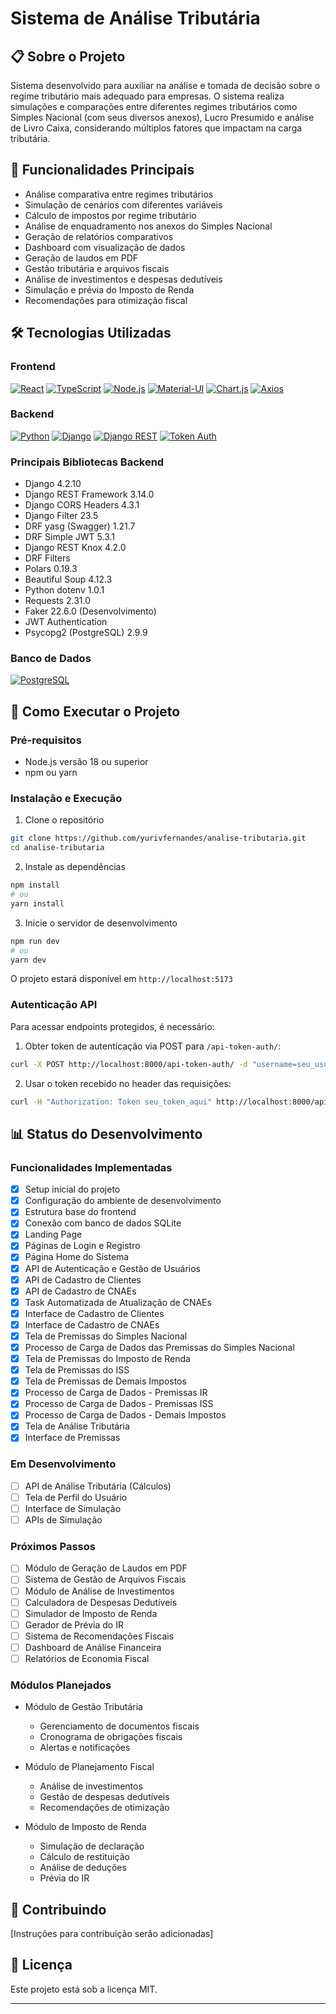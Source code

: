# Sistema de Análise Tributária

## 📋 Sobre o Projeto

Sistema desenvolvido para auxiliar na análise e tomada de decisão sobre o regime tributário mais adequado para empresas. O sistema realiza simulações e comparações entre diferentes regimes tributários como Simples Nacional (com seus diversos anexos), Lucro Presumido e análise de Livro Caixa, considerando múltiplos fatores que impactam na carga tributária.

## 🎯 Funcionalidades Principais

- Análise comparativa entre regimes tributários
- Simulação de cenários com diferentes variáveis
- Cálculo de impostos por regime tributário
- Análise de enquadramento nos anexos do Simples Nacional
- Geração de relatórios comparativos
- Dashboard com visualização de dados
- Geração de laudos em PDF
- Gestão tributária e arquivos fiscais
- Análise de investimentos e despesas dedutíveis
- Simulação e prévia do Imposto de Renda
- Recomendações para otimização fiscal

## 🛠️ Tecnologias Utilizadas

### Frontend
[![React](https://img.shields.io/badge/React-20232A?style=for-the-badge&logo=react&logoColor=61DAFB)](https://react.dev/)
[![TypeScript](https://img.shields.io/badge/TypeScript-007ACC?style=for-the-badge&logo=typescript&logoColor=white)](https://www.typescriptlang.org/)
[![Node.js](https://img.shields.io/badge/Node.js-43853D?style=for-the-badge&logo=node.js&logoColor=white)](https://nodejs.org/)
[![Material-UI](https://img.shields.io/badge/Material--UI-0081CB?style=for-the-badge&logo=material-ui&logoColor=white)](https://mui.com/)
[![Chart.js](https://img.shields.io/badge/Chart.js-FF6384?style=for-the-badge&logo=chart.js&logoColor=white)](https://www.chartjs.org/)
[![Axios](https://img.shields.io/badge/Axios-671DDF?style=for-the-badge&logo=axios&logoColor=white)](https://axios-http.com/)

### Backend
[![Python](https://img.shields.io/badge/Python-3776AB?style=for-the-badge&logo=python&logoColor=white)](https://www.python.org/)
[![Django](https://img.shields.io/badge/Django-092E20?style=for-the-badge&logo=django&logoColor=white)](https://www.djangoproject.com/)
[![Django REST](https://img.shields.io/badge/DJANGO-REST-ff1709?style=for-the-badge&logo=django&logoColor=white&color=ff1709&labelColor=gray)](https://www.django-rest-framework.org/)
[![Token Auth](https://img.shields.io/badge/Token-Authentication-232F3E?style=for-the-badge)](https://www.django-rest-framework.org/api-guide/authentication/)

### Principais Bibliotecas Backend
- Django 4.2.10
- Django REST Framework 3.14.0
- Django CORS Headers 4.3.1
- Django Filter 23.5
- DRF yasg (Swagger) 1.21.7
- DRF Simple JWT 5.3.1
- Django REST Knox 4.2.0
- DRF Filters
- Polars 0.19.3
- Beautiful Soup 4.12.3
- Python dotenv 1.0.1
- Requests 2.31.0
- Faker 22.6.0 (Desenvolvimento)
- JWT Authentication
- Psycopg2 (PostgreSQL) 2.9.9

### Banco de Dados
[![PostgreSQL](https://img.shields.io/badge/PostgreSQL-316192?style=for-the-badge&logo=postgresql&logoColor=white)](https://www.postgresql.org/)

## 🚀 Como Executar o Projeto

### Pré-requisitos
- Node.js versão 18 ou superior
- npm ou yarn

### Instalação e Execução

1. Clone o repositório
```bash
git clone https://github.com/yurivfernandes/analise-tributaria.git
cd analise-tributaria
```

2. Instale as dependências
```bash
npm install
# ou
yarn install
```

3. Inicie o servidor de desenvolvimento
```bash
npm run dev
# ou
yarn dev
```

O projeto estará disponível em `http://localhost:5173`

### Autenticação API
Para acessar endpoints protegidos, é necessário:

1. Obter token de autenticação via POST para `/api-token-auth/`:
```bash
curl -X POST http://localhost:8000/api-token-auth/ -d "username=seu_usuario&password=sua_senha"
```

2. Usar o token recebido no header das requisições:
```bash
curl -H "Authorization: Token seu_token_aqui" http://localhost:8000/api/endpoint/
```

## 📊 Status do Desenvolvimento

### Funcionalidades Implementadas
- [x] Setup inicial do projeto
- [x] Configuração do ambiente de desenvolvimento
- [x] Estrutura base do frontend
- [x] Conexão com banco de dados SQLite
- [x] Landing Page
- [x] Páginas de Login e Registro
- [x] Página Home do Sistema
- [x] API de Autenticação e Gestão de Usuários
- [x] API de Cadastro de Clientes
- [x] API de Cadastro de CNAEs
- [x] Task Automatizada de Atualização de CNAEs
- [x] Interface de Cadastro de Clientes
- [x] Interface de Cadastro de CNAEs
- [x] Tela de Premissas do Simples Nacional
- [x] Processo de Carga de Dados das Premissas do Simples Nacional
- [x] Tela de Premissas do Imposto de Renda
- [x] Tela de Premissas do ISS
- [x] Tela de Premissas de Demais Impostos
- [x] Processo de Carga de Dados - Premissas IR
- [x] Processo de Carga de Dados - Premissas ISS
- [x] Processo de Carga de Dados - Demais Impostos
- [x] Tela de Análise Tributária
- [x] Interface de Premissas

### Em Desenvolvimento
- [ ] API de Análise Tributária (Cálculos)
- [ ] Tela de Perfil do Usuário
- [ ] Interface de Simulação
- [ ] APIs de Simulação

### Próximos Passos
- [ ] Módulo de Geração de Laudos em PDF
- [ ] Sistema de Gestão de Arquivos Fiscais
- [ ] Módulo de Análise de Investimentos
- [ ] Calculadora de Despesas Dedutíveis
- [ ] Simulador de Imposto de Renda
- [ ] Gerador de Prévia do IR
- [ ] Sistema de Recomendações Fiscais
- [ ] Dashboard de Análise Financeira
- [ ] Relatórios de Economia Fiscal

### Módulos Planejados
- Módulo de Gestão Tributária
  - Gerenciamento de documentos fiscais
  - Cronograma de obrigações fiscais
  - Alertas e notificações

- Módulo de Planejamento Fiscal
  - Análise de investimentos
  - Gestão de despesas dedutíveis
  - Recomendações de otimização

- Módulo de Imposto de Renda
  - Simulação de declaração
  - Cálculo de restituição
  - Análise de deduções
  - Prévia do IR

## 🤝 Contribuindo

[Instruções para contribuição serão adicionadas]

## 📝 Licença

Este projeto está sob a licença MIT.

---
````
